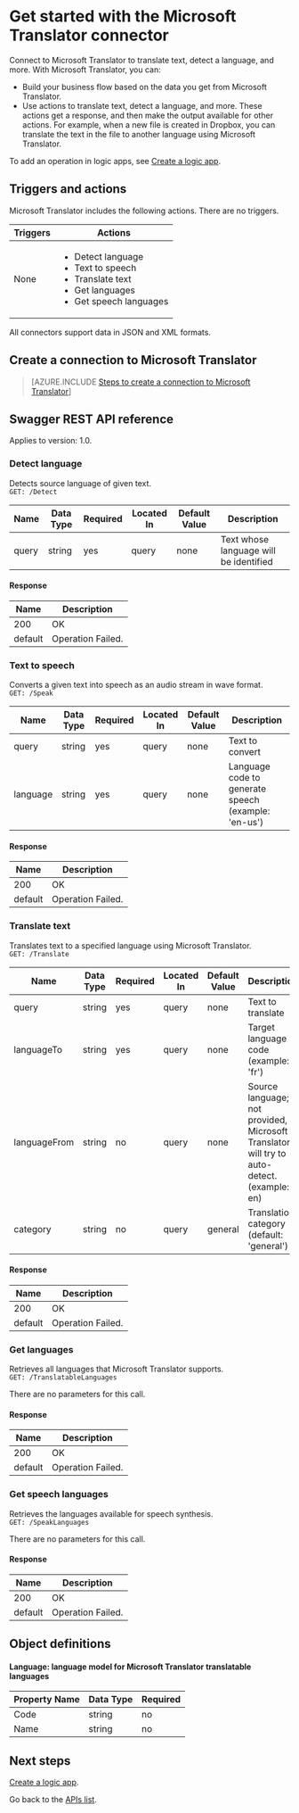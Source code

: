 <properties
    pageTitle="Add the Microsoft Translator in logic apps| Microsoft Azure"
    description="Overview of the Microsoft Translator connector with REST API parameters"
    services=""
    suite=""
    documentationCenter="" 
    authors="MandiOhlinger"
    manager="erikre"
    editor=""
    tags="connectors"/>

<tags
   ms.service="multiple"
   ms.devlang="na"
   ms.topic="article"
   ms.tgt_pltfrm="na"
   ms.workload="na" 
   ms.date="08/18/2016"
   ms.author="mandia"/>

# <a name="get-started-with-the-microsoft-translator-connector"></a>Get started with the Microsoft Translator connector
Connect to Microsoft Translator to translate text, detect a language, and more. With Microsoft Translator, you can: 

- Build your business flow based on the data you get from Microsoft Translator. 
- Use actions to translate text, detect a language, and more. These actions get a response, and then make the output available for other actions. For example, when a new file is created in Dropbox, you can translate the text in the file to another language using Microsoft Translator.

To add an operation in logic apps, see [Create a logic app](../app-service-logic/app-service-logic-create-a-logic-app.md).

## <a name="triggers-and-actions"></a>Triggers and actions
Microsoft Translator includes the following actions. There are no triggers.

Triggers | Actions
--- | ---
None | <ul><li>Detect language</li><li>Text to speech</li><li>Translate text</li><li>Get languages</li><li>Get speech languages</li></ul>

All connectors support data in JSON and XML formats.


## <a name="create-a-connection-to-microsoft-translator"></a>Create a connection to Microsoft Translator

>[AZURE.INCLUDE [Steps to create a connection to Microsoft Translator](../../includes/connectors-create-api-microsofttranslator.md)]


## <a name="swagger-rest-api-reference"></a>Swagger REST API reference
Applies to version: 1.0.

### <a name="detect-language"></a>Detect language    
Detects source language of given text.  
```GET: /Detect```

| Name| Data Type|Required|Located In|Default Value|Description|
| ---|---|---|---|---|---|
|query|string|yes|query|none |Text whose language will be identified|

#### <a name="response"></a>Response
|Name|Description|
|---|---|
|200|OK|
|default|Operation Failed.|


### <a name="text-to-speech"></a>Text to speech    
Converts a given text into speech as an audio stream in wave format.  
```GET: /Speak```

| Name| Data Type|Required|Located In|Default Value|Description|
| ---|---|---|---|---|---|
|query|string|yes|query|none |Text to convert|
|language|string|yes|query|none |Language code to generate speech (example: 'en-us')|

#### <a name="response"></a>Response
|Name|Description|
|---|---|
|200|OK|
|default|Operation Failed.|


### <a name="translate-text"></a>Translate text    
Translates text to a specified language using Microsoft Translator.  
```GET: /Translate```

| Name| Data Type|Required|Located In|Default Value|Description|
| ---|---|---|---|---|---|
|query|string|yes|query|none |Text to translate|
|languageTo|string|yes|query| none|Target language code (example: 'fr')|
|languageFrom|string|no|query|none |Source language; if not provided, Microsoft Translator will try to auto-detect. (example: en)|
|category|string|no|query|general |Translation category (default: 'general')|

#### <a name="response"></a>Response
|Name|Description|
|---|---|
|200|OK|
|default|Operation Failed.|


### <a name="get-languages"></a>Get languages    
Retrieves all languages that Microsoft Translator supports.  
```GET: /TranslatableLanguages```

There are no parameters for this call. 

#### <a name="response"></a>Response
|Name|Description|
|---|---|
|200|OK|
|default|Operation Failed.|


### <a name="get-speech-languages"></a>Get speech languages    
Retrieves the languages available for speech synthesis.  
```GET: /SpeakLanguages``` 

There are no parameters for this call.

#### <a name="response"></a>Response
|Name|Description|
|---|---|
|200|OK|
|default|Operation Failed.|

## <a name="object-definitions"></a>Object definitions

#### <a name="language-language-model-for-microsoft-translator-translatable-languages"></a>Language: language model for Microsoft Translator translatable languages

|Property Name | Data Type | Required|
|---|---|---|
|Code|string|no|
|Name|string|no|


## <a name="next-steps"></a>Next steps

[Create a logic app](../app-service-logic/app-service-logic-create-a-logic-app.md).

Go back to the [APIs list](apis-list.md).


<!--References-->
[5]: https://datamarket.azure.com/developer/applications/
[6]: ./media/connectors-create-api-microsofttranslator/register-your-application.png
